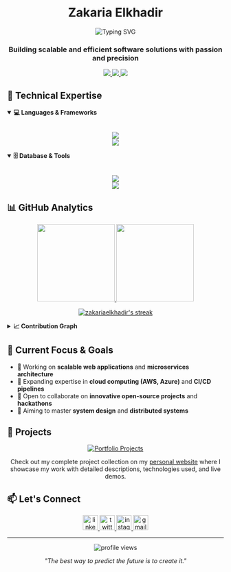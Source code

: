 <h1 align="center">Zakaria Elkhadir</h1>
<p align="center">
  <img src="https://readme-typing-svg.herokuapp.com?font=Fira+Code&pause=1000&color=6A5ACD&center=true&vCenter=true&random=false&width=435&lines=Software+Engineer;Full-Stack+Developer;Problem+Solver;Continuous+Learner" alt="Typing SVG" />
</p>

<h3 align="center">
  Building scalable and efficient software solutions with passion and precision
</h3>

<p align="center">
  <a href="mailto:zelkhadir5@gmail.com">
    <img src="https://img.shields.io/badge/Email-zelkhadir5%40gmail.com-blue?style=flat-square&logo=gmail">
  </a>
  <a href="https://www.linkedin.com/in/zakaria-elkhadir-542118279/">
    <img src="https://img.shields.io/badge/LinkedIn-Connect-0077B5?style=flat-square&logo=linkedin">
  </a>
  <a href="https://twitter.com/ZakariaElkhadi5">
    <img src="https://img.shields.io/badge/Twitter-Follow-1DA1F2?style=flat-square&logo=twitter">
  </a>
</p>

## 🧰 Technical Expertise

<details open>
<summary><b>💻 Languages & Frameworks</b></summary>
<br>
<p align="center">
  <a href="https://skillicons.dev">
    <img src="https://skillicons.dev/icons?i=c,python,javascript" />
  </a>
  <br>
  <a href="https://skillicons.dev">
    <img src="https://skillicons.dev/icons?i=react,next,express,flask,tailwind" />
  </a>
</p>
</details>

<details open>
<summary><b>🗄️ Database & Tools</b></summary>
<br>
<p align="center">
  <a href="https://skillicons.dev">
    <img src="https://skillicons.dev/icons?i=mysql,mongodb" />
  </a>
  <br>
  <a href="https://skillicons.dev">
    <img src="https://skillicons.dev/icons?i=linux,bash,vim,git,github,nginx" />
  </a>
</p>
</details>

## 📊 GitHub Analytics

<p align="center">
  <a href="https://github.com/zakariaelkhadir">
    <img height="180em" src="https://github-readme-stats.vercel.app/api?username=zakariaelkhadir&show_icons=true&theme=tokyonight&include_all_commits=true&count_private=true&hide_border=true"/>
    <img height="180em" src="https://github-readme-stats.vercel.app/api/top-langs/?username=zakariaelkhadir&layout=compact&langs_count=8&theme=tokyonight&hide_border=true"/>
  </a>
</p>

<p align="center">
  <a href="https://github.com/zakariaelkhadir">
    <img src="https://github-readme-streak-stats.herokuapp.com/?user=zakariaelkhadir&theme=tokyonight&hide_border=true" alt="zakariaelkhadir's streak"/>
  </a>
</p>

<details>
<summary><b>📈 Contribution Graph</b></summary>
<p align="center">
  <a href="https://github.com/zakariaelkhadir">
    <img src="https://github-readme-activity-graph.vercel.app/graph?username=zakariaelkhadir&theme=tokyo-night&hide_border=true" alt="Contribution Graph" />
  </a>
</p>
</details>

## 🚀 Current Focus & Goals

- 🔭 Working on **scalable web applications** and **microservices architecture**
- 🌱 Expanding expertise in **cloud computing (AWS, Azure)** and **CI/CD pipelines**
- 👯 Open to collaborate on **innovative open-source projects** and **hackathons**
- 🎯 Aiming to master **system design** and **distributed systems**

## 💼 Projects

<p align="center">
  <a href="https://www.zakariaelkhadir.com/projects">
    <img src="https://img.shields.io/badge/View%20My%20Portfolio-Projects%20Gallery-6A5ACD?style=for-the-badge&logo=react" alt="Portfolio Projects" />
  </a>
</p>

<p align="center">
  Check out my complete project collection on my <a href="https://www.zakariaelkhadir.com/projects">personal website</a> where I showcase my work with detailed descriptions, technologies used, and live demos.
</p>

## 📫 Let's Connect

<p align="center">
  <a href="https://www.linkedin.com/in/zakaria-elkhadir-542118279/" target="_blank">
    <img src="https://img.shields.io/static/v1?message=LinkedIn&logo=linkedin&label=&color=0077B5&logoColor=white&labelColor=&style=for-the-badge" height="35" alt="linkedin logo"  />
  </a>
  <a href="https://twitter.com/ZakariaElkhadi5" target="_blank">
    <img src="https://img.shields.io/static/v1?message=Twitter&logo=twitter&label=&color=1DA1F2&logoColor=white&labelColor=&style=for-the-badge" height="35" alt="twitter logo"  />
  </a>
  <a href="https://www.instagram.com/zakariaelkhadir?igsh=ODA1NTc5OTg5Nw==" target="_blank">
    <img src="https://img.shields.io/static/v1?message=Instagram&logo=instagram&label=&color=E4405F&logoColor=white&labelColor=&style=for-the-badge" height="35" alt="instagram logo"  />
  </a>
  <a href="mailto:zelkhadir5@gmail.com" target="_blank">
    <img src="https://img.shields.io/static/v1?message=Gmail&logo=gmail&label=&color=D14836&logoColor=white&labelColor=&style=for-the-badge" height="35" alt="gmail logo"  />
  </a>
</p>

---

<p align="center">
  <img src="https://komarev.com/ghpvc/?username=zakariaelkhadir&label=Profile%20views&color=0e75b6&style=flat" alt="profile views" />
</p>

<p align="center">
  <i>"The best way to predict the future is to create it."</i>
</p>
